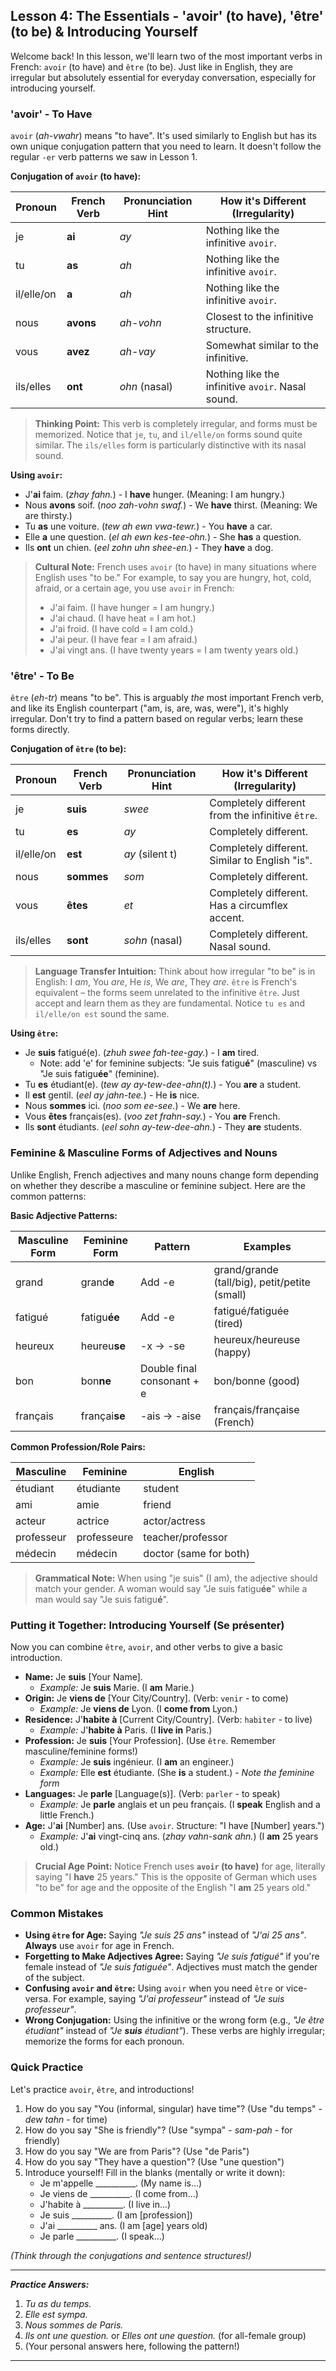 ## Lesson 4: The Essentials - 'avoir' (to have), 'être' (to be) & Introducing Yourself

Welcome back! In this lesson, we'll learn two of the most important verbs in French: `avoir` (to have) and `être` (to be). Just like in English, they are irregular but absolutely essential for everyday conversation, especially for introducing yourself.

### 'avoir' - To Have

`avoir` (*ah-vwahr*) means "to have". It's used similarly to English but has its own unique conjugation pattern that you need to learn. It doesn't follow the regular `-er` verb patterns we saw in Lesson 1.

**Conjugation of `avoir` (to have):**

| Pronoun    | French Verb | Pronunciation Hint | How it's Different (Irregularity)                     |
|------------|-------------|--------------------|---------------------------------------------------------|
| je         | **ai**      | *ay*               | Nothing like the infinitive `avoir`.                   |
| tu         | **as**      | *ah*               | Nothing like the infinitive `avoir`.                   |
| il/elle/on | **a**       | *ah*               | Nothing like the infinitive `avoir`.                   |
| nous       | **avons**   | *ah-vohn*          | Closest to the infinitive structure.                   |
| vous       | **avez**    | *ah-vay*           | Somewhat similar to the infinitive.                    |
| ils/elles  | **ont**     | *ohn* (nasal)      | Nothing like the infinitive `avoir`. Nasal sound.      |

> **Thinking Point:** This verb is completely irregular, and forms must be memorized. Notice that `je`, `tu`, and `il/elle/on` forms sound quite similar. The `ils/elles` form is particularly distinctive with its nasal sound.

**Using `avoir`:**

*   J'**ai** faim. (*zhay fahn.*) - I **have** hunger. (Meaning: I am hungry.)
*   Nous **avons** soif. (*noo zah-vohn swaf.*) - We **have** thirst. (Meaning: We are thirsty.)
*   Tu **as** une voiture. (*tew ah ewn vwa-tewr.*) - You **have** a car.
*   Elle **a** une question. (*el ah ewn kes-tee-ohn.*) - She **has** a question.
*   Ils **ont** un chien. (*eel zohn uhn shee-en.*) - They **have** a dog.

> **Cultural Note:** French uses `avoir` (to have) in many situations where English uses "to be." For example, to say you are hungry, hot, cold, afraid, or a certain age, you use `avoir` in French:
> * J'ai faim. (I have hunger = I am hungry.)
> * J'ai chaud. (I have heat = I am hot.)
> * J'ai froid. (I have cold = I am cold.)
> * J'ai peur. (I have fear = I am afraid.)
> * J'ai vingt ans. (I have twenty years = I am twenty years old.)

### 'être' - To Be

`être` (*eh-tr*) means "to be". This is arguably *the* most important French verb, and like its English counterpart ("am, is, are, was, were"), it's highly irregular. Don't try to find a pattern based on regular verbs; learn these forms directly.

**Conjugation of `être` (to be):**

| Pronoun    | French Verb | Pronunciation Hint | How it's Different (Irregularity)                       |
|------------|-------------|--------------------|---------------------------------------------------------|
| je         | **suis**    | *swee*             | Completely different from the infinitive `être`.        |
| tu         | **es**      | *ay*               | Completely different.                                   |
| il/elle/on | **est**     | *ay* (silent t)    | Completely different. Similar to English "is".          |
| nous       | **sommes**  | *som*              | Completely different.                                  |
| vous       | **êtes**    | *et*               | Completely different. Has a circumflex accent.        |
| ils/elles  | **sont**    | *sohn* (nasal)     | Completely different. Nasal sound.                     |

> **Language Transfer Intuition:** Think about how irregular "to be" is in English: I *am*, You *are*, He *is*, We *are*, They *are*. `être` is French's equivalent – the forms seem unrelated to the infinitive `être`. Just accept and learn them as they are fundamental. Notice `tu es` and `il/elle/on est` sound the same.

**Using `être`:**

*   Je **suis** fatigué(e). (*zhuh swee fah-tee-gay.*) - I **am** tired.
    * Note: add 'e' for feminine subjects: "Je suis fatigu**é**" (masculine) vs "Je suis fatigu**ée**" (feminine).
*   Tu **es** étudiant(e). (*tew ay ay-tew-dee-ahn(t).*) - You **are** a student.
*   Il **est** gentil. (*eel ay jahn-tee.*) - He **is** nice.
*   Nous **sommes** ici. (*noo som ee-see.*) - We **are** here.
*   Vous **êtes** français(es). (*voo zet frahn-say.*) - You **are** French.
*   Ils **sont** étudiants. (*eel sohn ay-tew-dee-ahn.*) - They **are** students.

### Feminine & Masculine Forms of Adjectives and Nouns

Unlike English, French adjectives and many nouns change form depending on whether they describe a masculine or feminine subject. Here are the common patterns:

**Basic Adjective Patterns:**

| Masculine Form | Feminine Form | Pattern | Examples |
|----------------|---------------|---------|----------|
| grand | grand**e** | Add -e | grand/grande (tall/big), petit/petite (small) |
| fatigué | fatigu**ée** | Add -e | fatigué/fatiguée (tired) |
| heureux | heureu**se** | -x → -se | heureux/heureuse (happy) |
| bon | bon**ne** | Double final consonant + e | bon/bonne (good) |
| français | françai**se** | -ais → -aise | français/française (French) |

**Common Profession/Role Pairs:**

| Masculine | Feminine | English |
|-----------|----------|---------|
| étudiant | étudiante | student |
| ami | amie | friend |
| acteur | actrice | actor/actress |
| professeur | professeure | teacher/professor |
| médecin | médecin | doctor (same for both) |

> **Grammatical Note:** When using "je suis" (I am), the adjective should match your gender. A woman would say "Je suis fatigu**ée**" while a man would say "Je suis fatigu**é**".

### Putting it Together: Introducing Yourself (Se présenter)

Now you can combine `être`, `avoir`, and other verbs to give a basic introduction.

*   **Name:** Je **suis** [Your Name].
    *   *Example:* Je **suis** Marie. (I **am** Marie.)
*   **Origin:** Je **viens de** [Your City/Country]. (Verb: `venir` - to come)
    *   *Example:* Je **viens de** Lyon. (I **come from** Lyon.)
*   **Residence:** J'**habite à** [Current City/Country]. (Verb: `habiter` - to live)
    *   *Example:* J'**habite à** Paris. (I **live in** Paris.)
*   **Profession:** Je **suis** [Your Profession]. (Use `être`. Remember masculine/feminine forms!)
    *   *Example:* Je **suis** ingénieur. (I **am** an engineer.)
    *   *Example:* Elle **est** étudiante. (She **is** a student.) - *Note the feminine form*
*   **Languages:** Je **parle** [Language(s)]. (Verb: `parler` - to speak)
    *   *Example:* Je **parle** anglais et un peu français. (I **speak** English and a little French.)
*   **Age:** J'**ai** [Number] ans. (Use `avoir`. Structure: "I have [Number] years.")
    *   *Example:* J'**ai** vingt-cinq ans. (*zhay vahn-sank ahn.*) (I **am** 25 years old.)

> **Crucial Age Point:** Notice French uses **`avoir` (to have)** for age, literally saying "I **have** 25 years." This is the opposite of German which uses "to be" for age and the opposite of the English "I **am** 25 years old."

### Common Mistakes

*   **Using `être` for Age:** Saying *"Je suis 25 ans"* instead of *"J'ai 25 ans"*. **Always** use `avoir` for age in French.
*   **Forgetting to Make Adjectives Agree:** Saying *"Je suis fatigué"* if you're female instead of *"Je suis fatiguée"*. Adjectives must match the gender of the subject.
*   **Confusing `avoir` and `être`:** Using `avoir` when you need `être` or vice-versa. For example, saying *"J'ai professeur"* instead of *"Je suis professeur"*.
*   **Wrong Conjugation:** Using the infinitive or the wrong form (e.g., *"Je être étudiant"* instead of *"Je **suis** étudiant"*). These verbs are highly irregular; memorize the forms for each pronoun.

### Quick Practice

Let's practice `avoir`, `être`, and introductions!

1.  How do you say "You (informal, singular) have time"? (Use "du temps" - *dew tahn* - for time)
2.  How do you say "She is friendly"? (Use "sympa" - *sam-pah* - for friendly)
3.  How do you say "We are from Paris"? (Use "de Paris")
4.  How do you say "They have a question"? (Use "une question")
5.  Introduce yourself! Fill in the blanks (mentally or write it down):
    *   Je m'appelle __________. (My name is...)
    *   Je viens de __________. (I come from...)
    *   J'habite à __________. (I live in...)
    *   Je suis __________. (I am [profession])
    *   J'ai __________ ans. (I am [age] years old)
    *   Je parle __________. (I speak...)

*(Think through the conjugations and sentence structures!)*

---
***Practice Answers:***

1.  *Tu as du temps.*
2.  *Elle est sympa.*
3.  *Nous sommes de Paris.*
4.  *Ils ont une question.* or *Elles ont une question.* (for all-female group)
5.  (Your personal answers here, following the pattern!)

---
